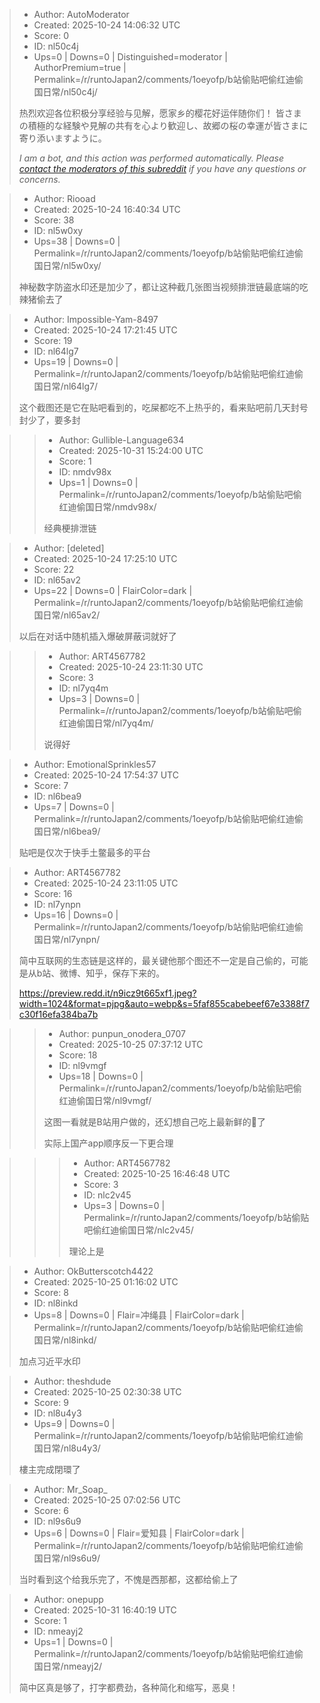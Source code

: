 > - Author: AutoModerator
> - Created: 2025-10-24 14:06:32 UTC
> - Score: 0
> - ID: nl50c4j
> - Ups=0 | Downs=0 | Distinguished=moderator | AuthorPremium=true | Permalink=/r/runtoJapan2/comments/1oeyofp/b站偷贴吧偷红迪偷国日常/nl50c4j/
>
> 热烈欢迎各位积极分享经验与见解，愿家乡的樱花好运伴随你们！
> 皆さまの積極的な経験や見解の共有を心より歓迎し、故郷の桜の幸運が皆さまに寄り添いますように。
> 
> *I am a bot, and this action was performed automatically. Please [contact the moderators of this subreddit](/message/compose/?to=/r/runtoJapan2) if you have any questions or concerns.*

> - Author: Riooad
> - Created: 2025-10-24 16:40:34 UTC
> - Score: 38
> - ID: nl5w0xy
> - Ups=38 | Downs=0 | Permalink=/r/runtoJapan2/comments/1oeyofp/b站偷贴吧偷红迪偷国日常/nl5w0xy/
>
> 神秘数字防盗水印还是加少了，都让这种截几张图当视频排泄链最底端的吃辣猪偷去了

> - Author: Impossible-Yam-8497
> - Created: 2025-10-24 17:21:45 UTC
> - Score: 19
> - ID: nl64lg7
> - Ups=19 | Downs=0 | Permalink=/r/runtoJapan2/comments/1oeyofp/b站偷贴吧偷红迪偷国日常/nl64lg7/
>
> 这个截图还是它在贴吧看到的，吃屎都吃不上热乎的，看来贴吧前几天封号封少了，要多封

>> - Author: Gullible-Language634
>> - Created: 2025-10-31 15:24:00 UTC
>> - Score: 1
>> - ID: nmdv98x
>> - Ups=1 | Downs=0 | Permalink=/r/runtoJapan2/comments/1oeyofp/b站偷贴吧偷红迪偷国日常/nmdv98x/
>>
>> 经典梗排泄链

> - Author: [deleted]
> - Created: 2025-10-24 17:25:10 UTC
> - Score: 22
> - ID: nl65av2
> - Ups=22 | Downs=0 | FlairColor=dark | Permalink=/r/runtoJapan2/comments/1oeyofp/b站偷贴吧偷红迪偷国日常/nl65av2/
>
> 以后在对话中随机插入爆破屏蔽词就好了

>> - Author: ART4567782
>> - Created: 2025-10-24 23:11:30 UTC
>> - Score: 3
>> - ID: nl7yq4m
>> - Ups=3 | Downs=0 | Permalink=/r/runtoJapan2/comments/1oeyofp/b站偷贴吧偷红迪偷国日常/nl7yq4m/
>>
>> 说得好

> - Author: EmotionalSprinkles57
> - Created: 2025-10-24 17:54:37 UTC
> - Score: 7
> - ID: nl6bea9
> - Ups=7 | Downs=0 | Permalink=/r/runtoJapan2/comments/1oeyofp/b站偷贴吧偷红迪偷国日常/nl6bea9/
>
> 贴吧是仅次于快手土鳖最多的平台

> - Author: ART4567782
> - Created: 2025-10-24 23:11:05 UTC
> - Score: 16
> - ID: nl7ynpn
> - Ups=16 | Downs=0 | Permalink=/r/runtoJapan2/comments/1oeyofp/b站偷贴吧偷红迪偷国日常/nl7ynpn/
>
> 简中互联网的生态链是这样的，最关键他那个图还不一定是自己偷的，可能是从b站、微博、知乎，保存下来的。
> 
> https://preview.redd.it/n9icz9t665xf1.jpeg?width=1024&format=pjpg&auto=webp&s=5faf855cabebeef67e3388f7c30f16efa384ba7b

>> - Author: punpun_onodera_0707
>> - Created: 2025-10-25 07:37:12 UTC
>> - Score: 18
>> - ID: nl9vmgf
>> - Ups=18 | Downs=0 | Permalink=/r/runtoJapan2/comments/1oeyofp/b站偷贴吧偷红迪偷国日常/nl9vmgf/
>>
>> 这图一看就是B站用户做的，还幻想自己吃上最新鲜的💩了
>> 
>> 实际上国产app顺序反一下更合理

>>> - Author: ART4567782
>>> - Created: 2025-10-25 16:46:48 UTC
>>> - Score: 3
>>> - ID: nlc2v45
>>> - Ups=3 | Downs=0 | Permalink=/r/runtoJapan2/comments/1oeyofp/b站偷贴吧偷红迪偷国日常/nlc2v45/
>>>
>>> 理论上是

> - Author: OkButterscotch4422
> - Created: 2025-10-25 01:16:02 UTC
> - Score: 8
> - ID: nl8inkd
> - Ups=8 | Downs=0 | Flair=冲绳县 | FlairColor=dark | Permalink=/r/runtoJapan2/comments/1oeyofp/b站偷贴吧偷红迪偷国日常/nl8inkd/
>
> 加点习近平水印

> - Author: theshdude
> - Created: 2025-10-25 02:30:38 UTC
> - Score: 9
> - ID: nl8u4y3
> - Ups=9 | Downs=0 | Permalink=/r/runtoJapan2/comments/1oeyofp/b站偷贴吧偷红迪偷国日常/nl8u4y3/
>
> 樓主完成閉環了

> - Author: Mr_Soap_
> - Created: 2025-10-25 07:02:56 UTC
> - Score: 6
> - ID: nl9s6u9
> - Ups=6 | Downs=0 | Flair=爱知县 | FlairColor=dark | Permalink=/r/runtoJapan2/comments/1oeyofp/b站偷贴吧偷红迪偷国日常/nl9s6u9/
>
> 当时看到这个给我乐完了，不愧是西那都，这都给偷上了

> - Author: onepupp
> - Created: 2025-10-31 16:40:19 UTC
> - Score: 1
> - ID: nmeayj2
> - Ups=1 | Downs=0 | Permalink=/r/runtoJapan2/comments/1oeyofp/b站偷贴吧偷红迪偷国日常/nmeayj2/
>
> 简中区真是够了，打字都费劲，各种简化和缩写，恶臭！
